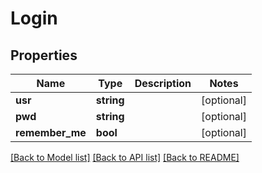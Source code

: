 # Login

## Properties
Name | Type | Description | Notes
------------ | ------------- | ------------- | -------------
**usr** | **string** |  | [optional] 
**pwd** | **string** |  | [optional] 
**remember_me** | **bool** |  | [optional] 

[[Back to Model list]](../README.md#documentation-for-models) [[Back to API list]](../README.md#documentation-for-api-endpoints) [[Back to README]](../README.md)


